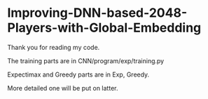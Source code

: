 # Improving-DNN-based-2048-Players-with-Global-Embedding
Thank you for reading my code.

The training parts are in CNN/program/exp/training.py

Expectimax and Greedy parts are in Exp, Greedy.

More detailed one will be put on latter.
